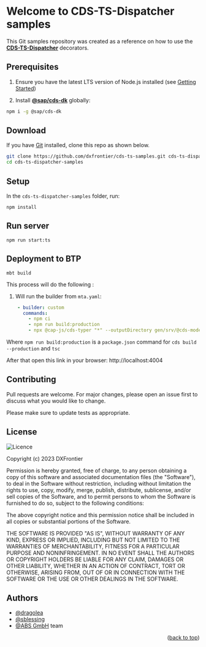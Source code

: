 # Welcome to CDS-TS-Dispatcher samples

This Git samples repository was created as a reference on how to use the **[CDS-TS-Dispatcher](https://github.com/dxfrontier/cds-ts-dispatcher)** decorators.

## Prerequisites

1. Ensure you have the latest LTS version of Node.js installed (see [Getting Started](https://cap.cloud.sap/docs/get-started/))

2. Install [**@sap/cds-dk**](https://cap.cloud.sap/docs/get-started/) globally:

```sh
npm i -g @sap/cds-dk
```

## Download

If you have [Git](https://git-scm.com/downloads) installed, clone this repo as shown below.

```bash
git clone https://github.com/dxfrontier/cds-ts-samples.git cds-ts-dispatcher-samples
cd cds-ts-dispatcher-samples
```

## Setup

In the `cds-ts-dispatcher-samples` folder, run:

```
npm install
```

## Run server

```
npm run start:ts
```

## Deployment to BTP 

```
mbt build
```
This process will do the following : 

1. Will run the builder from `mta.yaml`: 
   
```yml
    - builder: custom
      commands:
        - npm ci
        - npm run build:production
        - npx @cap-js/cds-typer "*" --outputDirectory gen/srv/@cds-models
```

Where `npm run build:production` is a `package.json` command for `cds build --production` and `tsc` 

After that open this link in your browser: http://localhost:4004

## Contributing

Pull requests are welcome. For major changes, please open an issue first
to discuss what you would like to change.

Please make sure to update tests as appropriate.

## License

![Licence](https://img.shields.io/github/license/Ileriayo/markdown-badges?style=for-the-badge)

Copyright (c) 2023 DXFrontier

Permission is hereby granted, free of charge, to any person obtaining a copy
of this software and associated documentation files (the "Software"), to deal
in the Software without restriction, including without limitation the rights
to use, copy, modify, merge, publish, distribute, sublicense, and/or sell
copies of the Software, and to permit persons to whom the Software is
furnished to do so, subject to the following conditions:

The above copyright notice and this permission notice shall be included in all
copies or substantial portions of the Software.

THE SOFTWARE IS PROVIDED "AS IS", WITHOUT WARRANTY OF ANY KIND, EXPRESS OR
IMPLIED, INCLUDING BUT NOT LIMITED TO THE WARRANTIES OF MERCHANTABILITY,
FITNESS FOR A PARTICULAR PURPOSE AND NONINFRINGEMENT. IN NO EVENT SHALL THE
AUTHORS OR COPYRIGHT HOLDERS BE LIABLE FOR ANY CLAIM, DAMAGES OR OTHER
LIABILITY, WHETHER IN AN ACTION OF CONTRACT, TORT OR OTHERWISE, ARISING FROM,
OUT OF OR IN CONNECTION WITH THE SOFTWARE OR THE USE OR OTHER DEALINGS IN THE
SOFTWARE.

## Authors

- [@dragolea](https://github.com/dragolea)
- [@sblessing](https://github.com/sblessing)
- [@ABS GmbH](https://www.abs-gmbh.de/) team

<p align="right">(<a href="#readme-top">back to top</a>)</p>
